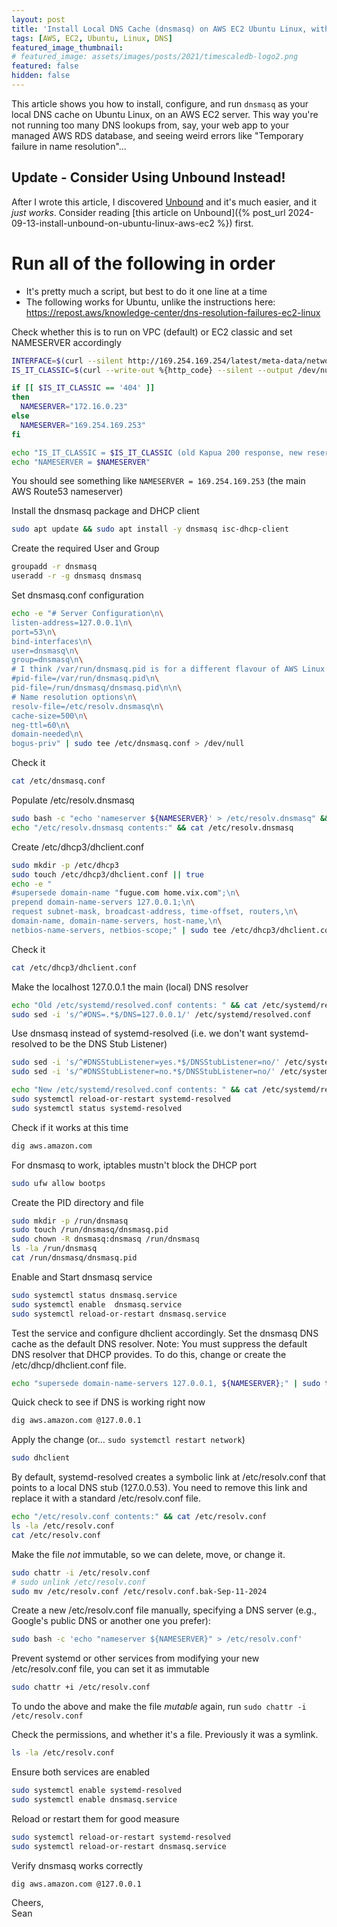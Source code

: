 ```yaml
---
layout: post
title: 'Install Local DNS Cache (dnsmasq) on AWS EC2 Ubuntu Linux, with Systemd-Resolved as well'
tags: [AWS, EC2, Ubuntu, Linux, DNS]
featured_image_thumbnail:
# featured_image: assets/images/posts/2021/timescaledb-logo2.png
featured: false
hidden: false
---
```

This article shows you how to install, configure, and run `dnsmasq` as your local DNS cache on Ubuntu Linux, on an AWS EC2 server. This way you're not running too many DNS lookups from, say, your web app to your managed AWS RDS database, and seeing weird errors like "Temporary failure in name resolution"...

## Update - Consider Using Unbound Instead!
After I wrote this article, I discovered [Unbound](https://unbound.docs.nlnetlabs.nl/en/latest/) and it's much easier, and it *just works*. Consider reading [this article on Unbound]({% post_url 2024-09-13-install-unbound-on-ubuntu-linux-aws-ec2 %}) first.

# Run all of the following in order 
* It's pretty much a script, but best to do it one line at a time
* The following works for Ubuntu, unlike the instructions here: https://repost.aws/knowledge-center/dns-resolution-failures-ec2-linux

Check whether this is to run on VPC (default) or EC2 classic and set NAMESERVER accordingly
```bash
INTERFACE=$(curl --silent http://169.254.169.254/latest/meta-data/network/interfaces/macs/ | head -n1)
IS_IT_CLASSIC=$(curl --write-out %{http_code} --silent --output /dev/null http://169.254.169.254/latest/meta-data/network/interfaces/macs/${INTERFACE}/vpc-id)

if [[ $IS_IT_CLASSIC == '404' ]]
then
  NAMESERVER="172.16.0.23"
else
  NAMESERVER="169.254.169.253"
fi

echo "IS_IT_CLASSIC = $IS_IT_CLASSIC (old Kapua 200 response, new reserved instance, 401)"
echo "NAMESERVER = $NAMESERVER"
```

You should see something like `NAMESERVER = 169.254.169.253` (the main AWS Route53 nameserver)

Install the dnsmasq package and DHCP client
```bash
sudo apt update && sudo apt install -y dnsmasq isc-dhcp-client
```

Create the required User and Group
```bash
groupadd -r dnsmasq
useradd -r -g dnsmasq dnsmasq
```

Set dnsmasq.conf configuration
```bash
echo -e "# Server Configuration\n\
listen-address=127.0.0.1\n\
port=53\n\
bind-interfaces\n\
user=dnsmasq\n\
group=dnsmasq\n\
# I think /var/run/dnsmasq.pid is for a different flavour of AWS Linux EC2\n\
#pid-file=/var/run/dnsmasq.pid\n\
pid-file=/run/dnsmasq/dnsmasq.pid\n\n\
# Name resolution options\n\
resolv-file=/etc/resolv.dnsmasq\n\
cache-size=500\n\
neg-ttl=60\n\
domain-needed\n\
bogus-priv" | sudo tee /etc/dnsmasq.conf > /dev/null
```

Check it
```bash
cat /etc/dnsmasq.conf
```

Populate /etc/resolv.dnsmasq
```bash
sudo bash -c "echo 'nameserver ${NAMESERVER}' > /etc/resolv.dnsmasq" && \
echo "/etc/resolv.dnsmasq contents:" && cat /etc/resolv.dnsmasq
```

Create /etc/dhcp3/dhclient.conf
```bash
sudo mkdir -p /etc/dhcp3
sudo touch /etc/dhcp3/dhclient.conf || true
echo -e "
#supersede domain-name "fugue.com home.vix.com";\n\
prepend domain-name-servers 127.0.0.1;\n\
request subnet-mask, broadcast-address, time-offset, routers,\n\
domain-name, domain-name-servers, host-name,\n\
netbios-name-servers, netbios-scope;" | sudo tee /etc/dhcp3/dhclient.conf > /dev/null
```

Check it
```bash
cat /etc/dhcp3/dhclient.conf
```

Make the localhost 127.0.0.1 the main (local) DNS resolver
```bash
echo "Old /etc/systemd/resolved.conf contents: " && cat /etc/systemd/resolved.conf
sudo sed -i 's/^#DNS=.*$/DNS=127.0.0.1/' /etc/systemd/resolved.conf
```

Use dnsmasq instead of systemd-resolved (i.e. we don't want systemd-resolved to be the DNS Stub Listener)
```bash
sudo sed -i 's/^#DNSStubListener=yes.*$/DNSStubListener=no/' /etc/systemd/resolved.conf
sudo sed -i 's/^#DNSStubListener=no.*$/DNSStubListener=no/' /etc/systemd/resolved.conf

echo "New /etc/systemd/resolved.conf contents: " && cat /etc/systemd/resolved.conf
sudo systemctl reload-or-restart systemd-resolved
sudo systemctl status systemd-resolved
```

Check if it works at this time
```bash
dig aws.amazon.com
```

For dnsmasq to work, iptables mustn't block the DHCP port
```bash
sudo ufw allow bootps
```

Create the PID directory and file
```bash
sudo mkdir -p /run/dnsmasq
sudo touch /run/dnsmasq/dnsmasq.pid
sudo chown -R dnsmasq:dnsmasq /run/dnsmasq
ls -la /run/dnsmasq
cat /run/dnsmasq/dnsmasq.pid
```

Enable and Start dnsmasq service
```bash
sudo systemctl status dnsmasq.service
sudo systemctl enable  dnsmasq.service 
sudo systemctl reload-or-restart dnsmasq.service
```

Test the service and configure dhclient accordingly.
Set the dnsmasq DNS cache as the default DNS resolver.
Note: You must suppress the default DNS resolver that DHCP provides.
To do this, change or create the /etc/dhcp/dhclient.conf file.
```bash
echo "supersede domain-name-servers 127.0.0.1, ${NAMESERVER};" | sudo tee /etc/dhcp/dhclient.conf > /dev/null 
```

Quick check to see if DNS is working right now
```bash
dig aws.amazon.com @127.0.0.1
```

Apply the change (or… `sudo systemctl restart network`)
```bash
sudo dhclient
```

By default, systemd-resolved creates a symbolic link at /etc/resolv.conf that points to a local DNS stub (127.0.0.53). You need to remove this link and replace it with a standard /etc/resolv.conf file.
```bash
echo "/etc/resolv.conf contents:" && cat /etc/resolv.conf
ls -la /etc/resolv.conf
cat /etc/resolv.conf
```

Make the file *not* immutable, so we can delete, move, or change it.
```bash
sudo chattr -i /etc/resolv.conf
# sudo unlink /etc/resolv.conf 
sudo mv /etc/resolv.conf /etc/resolv.conf.bak-Sep-11-2024
```

Create a new /etc/resolv.conf file manually, specifying a DNS server (e.g., Google's public DNS or another one you prefer):
```bash
sudo bash -c 'echo "nameserver ${NAMESERVER}" > /etc/resolv.conf'
```

Prevent systemd or other services from modifying your new /etc/resolv.conf file, you can set it as immutable
```bash
sudo chattr +i /etc/resolv.conf
```

To undo the above and make the file *mutable* again, run `sudo chattr -i /etc/resolv.conf`

Check the permissions, and whether it's a file. Previously it was a symlink.
```bash
ls -la /etc/resolv.conf
```

Ensure both services are enabled
```bash
sudo systemctl enable systemd-resolved
sudo systemctl enable dnsmasq.service
```

Reload or restart them for good measure
```bash
sudo systemctl reload-or-restart systemd-resolved
sudo systemctl reload-or-restart dnsmasq.service
```

Verify dnsmasq works correctly
```bash
dig aws.amazon.com @127.0.0.1
```

Cheers, <br>
Sean
